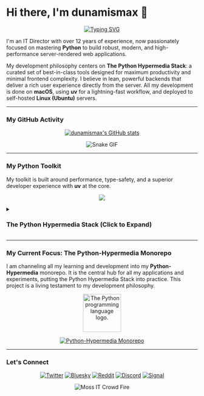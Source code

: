 # Hi there, I'm dunamismax 👋

<p align="center">
  <a href="https://github.com/dunamismax">
    <img src="https://readme-typing-svg.herokuapp.com?font=Fira+Code&size=24&pause=1000&color=4B8BBE&center=true&vCenter=true&width=800&lines=IT+Director+%7C+Python+Developer;Mastering+Modern+Web+Development.;Building+with+The+Python+Hypermedia+Stack.;FastAPI+%2B+HTMX+%2B+uv+%2B+PostgreSQL;Minimal+JavaScript.+Maximum+Performance.;Check+out+my+Python-Hypermedia+repo+below!" alt="Typing SVG" />
  </a>
</p>

I'm an IT Director with over 12 years of experience, now passionately focused on mastering **Python** to build robust, modern, and high-performance server-rendered web applications.

My development philosophy centers on **The Python Hypermedia Stack**: a curated set of best-in-class tools designed for maximum productivity and minimal frontend complexity. I believe in lean, powerful backends that deliver a rich user experience directly from the server. All my development is done on **macOS**, using **uv** for a lightning-fast workflow, and deployed to self-hosted **Linux (Ubuntu)** servers.

---

### My GitHub Activity

<p align="center">
  <a href="https://github.com/dunamismax">
    <img src="https://github-readme-stats.vercel.app/api?username=dunamismax&show_icons=true&theme=dracula&include_all_commits=true&count_private=true" alt="dunamismax's GitHub stats" />
  </a>
</p>
<p align="center">
    <img src="https://media4.giphy.com/media/v1.Y2lkPTc5MGI3NjExYmNjYm9rdjgyMWx0OGdieGRobW94NW9xcWNzM2lnYmhpbmw2c2JuZSZlcD12MV9pbnRlcm5hbF9naWZfYnlfaWQmY3Q9Zw/gG9fVWJdN41NeiHhzk/giphy.gif" alt="Snake GIF" />
</p>

---

### My Python Toolkit

My toolkit is built around performance, type-safety, and a superior developer experience with **uv** at the core.

<p align="center">
  <a href="https://skillicons.dev">
    <img src="https://skillicons.dev/icons?i=python,fastapi,htmx,uv,ruff,postgresql,jinja,pytest,caddy,linux,ubuntu" />
  </a>
</p>

<details>
<summary><h3>The Python Hypermedia Stack (Click to Expand)</h3></summary>

This stack is designed for building fast, secure, and maintainable web applications with server-rendered HTML enhanced with dynamic interactivity. It prioritizes developer experience, performance, and simplicity by leveraging a curated set of modern, cohesive tools. The entire architecture is built on a fully asynchronous foundation and embraces a philosophy of minimizing frontend complexity by keeping logic on the server.

---

### **1. Development & Tooling**

A streamlined toolchain for a productive and consistent development environment, ensuring rapid iteration and high code quality.

- [**uv**](https://astral.sh/uv)
  - **Why:** The next-generation, high-performance Python packaging tool. `uv` is central to all project environment and dependency management, providing an incredibly fast and reliable solution for reproducible environments.
- [**Ruff**](https://docs.astral.sh/ruff/)
  - **Why:** An extremely fast, all-in-one Python linter and code formatter. Ruff ensures consistent code quality and style across the project with a single, cohesive, and blazing-fast utility, integrating seamlessly into the development workflow.

### **2. Backend**

The application's core, built on a fully asynchronous foundation for maximum speed, concurrency, and efficient handling of web requests.

- [**FastAPI**](https://fastapi.tiangolo.com/)
  - **Why:** A modern, high-performance Python web framework. It leverages standard Python type hints for robust APIs and efficient server-side HTML template rendering, forming the backbone of the application.
- [**Uvicorn**](https://www.uvicorn.org/)
  - **Why:** A lightning-fast ASGI server that runs the FastAPI application. Uvicorn serves as the high-performance process manager for both development and production, ensuring rapid response times.
- [**HTTPX**](https://www.python-httpx.org/)
  - **Why:** A fully featured, modern HTTP client for Python. It provides both synchronous and asynchronous APIs, making it the ideal choice for a FastAPI application to interact with external services without blocking the event loop, maintaining responsiveness.

### **3. Database & Migrations**

A unified and fully asynchronous approach to data modeling, interaction, and schema evolution, ensuring data integrity and performance.

- [**PostgreSQL**](https://www.postgresql.org/docs/)
  - **Why:** A powerful, open-source object-relational database system renowned for its reliability, extensive features, and high performance, serving as the robust data store.
- [**SQLModel**](https://sqlmodel.tiangolo.com/)
  - **Why:** The primary tool for database interaction. SQLModel cleverly combines Pydantic and SQLAlchemy, allowing you to define data models, database tables, and API models in a single, elegant Python class, simplifying data management.
- [**Alembic**](https://alembic.sqlalchemy.org/en/latest/)
  - **Why:** A lightweight database migration tool designed for SQLAlchemy (which powers SQLModel) to manage the lifecycle of your database schema, enabling seamless evolution of the database structure.
- [**asyncpg**](https://magicstack.github.io/asyncpg/current/)
  - **Why:** A high-performance, asyncio-native database driver for PostgreSQL. `asyncpg` is the essential link between the asynchronous framework and the database, ensuring all database communication is non-blocking and highly efficient.

### **4. Asynchronous Task Processing**

A native, lightweight system for handling background tasks that should not block the response to the client, ensuring a smooth user experience.

- [**FastAPI BackgroundTasks**](https://fastapi.tiangolo.com/tutorial/background-tasks/)
  - **Why:** For short-lived, in-process background tasks, FastAPI's native `BackgroundTasks` feature is the perfect fit. It allows you to run operations like sending notifications or processing data after returning a response, simplifying the architecture by avoiding the need for external dependencies.

### **5. Frontend**

A pure hypermedia-driven frontend that delivers a rich user experience without requiring a complex JavaScript framework or a build step, focusing on server-rendered HTML.

- [**Jinja2**](https://jinja.palletsprojects.com/)
  - **Why:** A fast and expressive templating engine used by FastAPI to render dynamic HTML, injecting backend data directly into the user interface, providing a flexible and powerful templating solution.
- [**HTMX**](https://htmx.org/)
  - **Why:** The core of the interactive experience. HTMX allows you to trigger AJAX requests directly from HTML attributes, enabling smooth UI updates by swapping server-rendered HTML fragments without writing complex JavaScript, embracing the hypermedia approach.
- [**Pico.css**](https://picocss.com/)
  - **Why:** A minimalist CSS framework that makes semantic HTML look beautiful by default. By linking to a single CSS file, you get elegant styling for raw HTML elements, automatic dark mode, and responsive design, all without dependencies or a complex setup, aligning with the minimal frontend philosophy.

### **6. Testing**

A powerful and standard framework for ensuring code quality and correctness, providing confidence in the application's reliability.

- [**Pytest**](https://docs.pytest.org/en/stable/)
  - **Why:** The de facto standard testing framework for Python. Pytest makes it easy to write small, readable tests and scales to support complex functional testing, with excellent support for asynchronous code via plugins like `pytest-asyncio`.

### **7. CLI, Security & Configuration**

Modern tools for building command-line interfaces, securing the application, and managing configuration, enhancing developer productivity and application robustness.

- [**Typer**](https://typer.tiangolo.com/)
  - **Why:** A library for building powerful and user-friendly CLI applications. It uses the same Python type-hint philosophy as FastAPI, making it intuitive to create administrative commands and automate tasks.

### **8. Deployment**

A self-hosted, secure, and stable production environment, optimized for the Python Hypermedia Stack.

- [**Ubuntu Server (LTS)**](https://ubuntu.com/server)
  - **Why:** A popular, stable, and well-documented Linux distribution ideal for web servers, with long-term support for security and maintenance updates, providing a reliable foundation for deployment.
- [**Caddy**](https://caddyserver.com/docs/)
  - **Why:** A modern, powerful web server and reverse proxy with a focus on simplicity. Caddy manages incoming traffic, serves static files, and acts as a reverse proxy for Uvicorn. Its standout feature is fully automatic HTTPS, simplifying secure deployments.

</details>

---

### My Current Focus: The Python-Hypermedia Monorepo

I am channeling all my learning and development into my **Python-Hypermedia** monorepo. It is the central hub for all my applications and experiments, putting the Python Hypermedia Stack into practice. This project is a living testament to my development philosophy.

<p align="center">
  <img src="https://upload.wikimedia.org/wikipedia/commons/thumb/c/c3/Python-logo-notext.svg/1869px-Python-logo-notext.svg.png" alt="The Python programming language logo." width="100"/>
</p>

<p align="center">
  <a href="https://github.com/dunamismax/Python-Hypermedia">
    <img src="https://github-readme-stats.vercel.app/api/pin/?username=dunamismax&repo=Python-Hypermedia&theme=dracula&show_owner=true" alt="Python-Hypermedia Monorepo" />
  </a>
</p>

---

### Let's Connect

<p align="center">
  <a href="https://twitter.com/dunamismax" target="_blank"><img src="https://img.shields.io/badge/Twitter-%231DA1F2.svg?&style=for-the-badge&logo=twitter&logoColor=white" alt="Twitter"></a>
  <a href="https://bsky.app/profile/dunamismax.bsky.social" target="_blank"><img src="https://img.shields.io/badge/Bluesky-blue?style=for-the-badge&logo=bluesky&logoColor=white" alt="Bluesky"></a>
  <a href="https://reddit.com/user/dunamismax" target="_blank"><img src="https://img.shields.io/badge/Reddit-%23FF4500.svg?&style=for-the-badge&logo=reddit&logoColor=white" alt="Reddit"></a>
  <a href="https://discord.com/users/dunamismax" target="_blank"><img src="https://img.shields.io/badge/Discord-dunamismax-7289DA.svg?style=for-the-badge&logo=discord&logoColor=white" alt="Discord"></a>
  <a href="https://signal.me/#p/+dunamismax.66" target="_blank"><img src="https://img.shields.io/badge/Signal-dunamismax.66-3A76F0.svg?style=for-the-badge&logo=signal&logoColor=white" alt="Signal"></a>
</p>

<p align="center">
    <img src="https://media2.giphy.com/media/v1.Y2lkPTc5MGI3NjExb2doc3ZjMjRkb3JpeGJ6dzF2N3d5dXRnaWNrOTlzZXVnMncwY2F3NSZlcD12MV9pbnRlcm5hbF9naWZfYnlfaWQmY3Q9Zw/g79am6uuZJKSc/giphy.gif" alt="Moss IT Crowd Fire" />
</p>